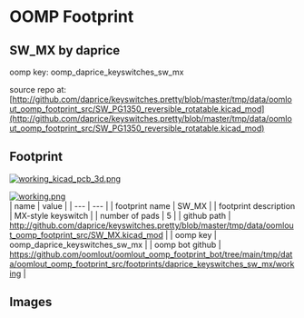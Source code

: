 # OOMP Footprint  
## SW_MX  by daprice  
  
oomp key: oomp_daprice_keyswitches_sw_mx  
  
source repo at: [http://github.com/daprice/keyswitches.pretty/blob/master/tmp/data/oomlout_oomp_footprint_src/SW_PG1350_reversible_rotatable.kicad_mod](http://github.com/daprice/keyswitches.pretty/blob/master/tmp/data/oomlout_oomp_footprint_src/SW_PG1350_reversible_rotatable.kicad_mod)  
## Footprint  
  
[![working_kicad_pcb_3d.png](working_kicad_pcb_3d_600.png)](working_kicad_pcb_3d.png)  
  
[![working.png](working_600.png)](working.png)  
| name | value | 
| --- | --- | 
| footprint name | SW_MX | 
| footprint description | MX-style keyswitch | 
| number of pads | 5 | 
| github path | http://github.com/daprice/keyswitches.pretty/blob/master/tmp/data/oomlout_oomp_footprint_src/SW_MX.kicad_mod | 
| oomp key | oomp_daprice_keyswitches_sw_mx | 
| oomp bot github | https://github.com/oomlout/oomlout_oomp_footprint_bot/tree/main/tmp/data/oomlout_oomp_footprint_src/footprints/daprice_keyswitches_sw_mx/working | 
## Images  
